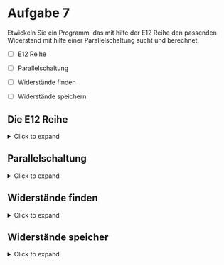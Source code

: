 # Aufgabe 7


  Etwickeln Sie ein Programm, das mit hilfe der E12 Reihe den passenden Widerstand mit hilfe einer Parallelschaltung sucht und berechnet.
  
  - [ ] E12 Reihe
  - [ ] Parallelschaltung
  - [ ] Widerstände finden
  - [ ] Widerstände speichern
  
  
  
## Die E12 Reihe

<details>
<summary>Click to expand</summary>
Schreibe eine Unterfunktion, die einen Integerwert übergeben bekommt und den E12 Widerstand (als float) zurück gibt.

Die E12 Reihe sind Widerstände, die 12 Widerstände pro Dekade erhalten !

  - [x] E12 Reihe
  - [ ] Parallelschaltung
  - [ ] Widerstände finden
  - [ ] Widerstände speichern

### Tip 1

<details>
<summary>Click to expand</summary>
  
   Benutze pow() mit 10 hoch x/12
  </details>
 </details>
  
  ## Parallelschaltung
  
  <details>
<summary>Click to expand</summary>
  Schreibt eine zweites Unterprogramm, welches zwei Werte übergeben bekommt, aus diesen den Parallelwiderstand berechnet und das Ergebniss zurück gibt.
  
  - [x] E12 Reihe
  - [x] Parallelschaltung
  - [ ] Widerständefinden
  - [ ] Widerstände speichern
  
  ### Tip 2

<details>
<summary>Click to expand</summary>
  
   Die Parallelschaltung kann als a*b/(a+b) realisiert werden
  
  </details>
   </details>
  
  ## Widerstände finden
  
  <details>
  <summary>Click to expand</summary>
  
  Der Benutzer soll vor der Ausführung aufgefordert Werden den gesuchten Widerstand anzugeben.
  Schreiben Sie in der main einen Code, welcher für die E12 Reihe bis 10.000 Ohm den Parallelwiderstand jeder möglichen komnbination berechnet.
  
  
 - [x] E12 Reihe
 - [x] Parallelschaltung
 - [x] Widerstände finden
 - [ ] Widerstände speichern

  ### Tip 3
  
<details>
  <summary>Click to expand</summary>
   Benutze eine doppelte Schleife, welche die beiden Unterfunktionen aufruft.
  
</details>
</details>
  


## Widerstände speicher

<details>
 <summary>Click to expand</summary>

Erweiter dein Programm so, dass die Widerstandswerte gespeichert werden, wenn sie am dichtesten an dem gewünschten Wert sind.


 - [x] E12 Reihe
 - [x] Parallelschaltung
 - [x] Widerstände finden
 - [x] Widerstände speicher


  
  ### Tip 4
  
  <details>
 <summary>Click to expand</summary>
  
   Berechen die Differenz zwischen dem letzten und aktuellen Widerstand im vergleich zum gewünschten Widerstand, speichere den besseren.
   Speicher den Zähler und übergib ihn am Ende wieder der passenden Unterfunktion, um den ermittelten Widerstand zu bestimmen.
   Überprüfe ob die Differenz negativ ist
    
  
   </details>

  </details>
